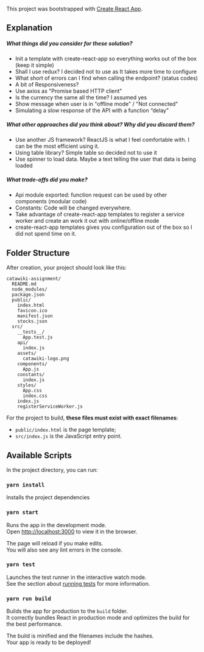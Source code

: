 This project was bootstrapped with [Create React App](https://github.com/facebookincubator/create-react-app).

## Explanation

##### What things did you consider for these solution?
* Init a template with create-react-app so everything works out of the box (keep it simple)
* Shall I use redux? I decided not to use as It takes more time to configure
* What short of errors can I find when calling the endpoint? (status codes)
* A bit of Responsiveness?
* Use axios as "Promise based HTTP client"
* Is the currency the same all the time? I assumed yes
* Show message when user is in "offline mode" / "Not connected"
* Simulating a slow response of the API with a function “delay"

##### What other approaches did you think about? Why did you discard them?
* Use another JS framework? ReactJS is what I feel comfortable with. I can be the most efficient using it.
* Using table library? Simple table so decided not to use it
* Use spinner to load data. Maybe a text telling the user that data is being loaded

##### What trade-offs did you make?
* Api module exported: function request can be used by other components (modular code)
* Constants: Code will be changed everywhere.
* Take advantage of create-react-app templates to register a service worker and create an work it out with online/offline mode
* create-react-app templates gives you configuration out of the box so I did not spend time on it.

## Folder Structure

After creation, your project should look like this:

```
catawiki-assignment/
  README.md
  node_modules/
  package.json
  public/
    index.html
    favicon.ico
    manifest.json
    stocks.json
  src/
    __tests__/
      App.test.js
    api/
      index.js
    assets/
      catawiki-logo.png
    components/
      App.js
    constants/
      index.js
    styles/
      App.css
      index.css
    index.js
    registerServiceWorker.js
```

For the project to build, **these files must exist with exact filenames**:

* `public/index.html` is the page template;
* `src/index.js` is the JavaScript entry point.

## Available Scripts

In the project directory, you can run:

### `yarn install`
Installs the project dependencies

### `yarn start`

Runs the app in the development mode.<br>
Open [http://localhost:3000](http://localhost:3000) to view it in the browser.

The page will reload if you make edits.<br>
You will also see any lint errors in the console.

### `yarn test`

Launches the test runner in the interactive watch mode.<br>
See the section about [running tests](#running-tests) for more information.

### `yarn run build`

Builds the app for production to the `build` folder.<br>
It correctly bundles React in production mode and optimizes the build for the best performance.

The build is minified and the filenames include the hashes.<br>
Your app is ready to be deployed!

